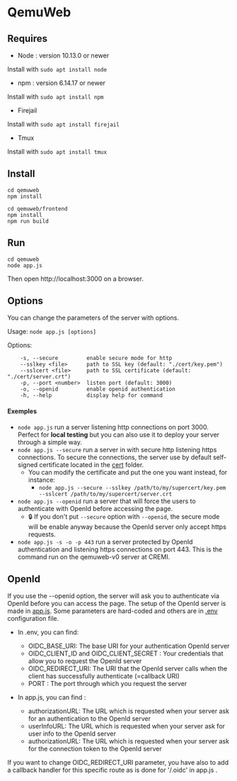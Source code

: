 # QemuWeb

## Requires
- Node : version 10.13.0 or newer

Install with `sudo apt install node`

- npm : version 6.14.17 or newer

Install with `sudo apt install npm`

- Firejail

Install with `sudo apt install firejail`

- Tmux

Install with `sudo apt install tmux`

## Install

```
cd qemuweb
npm install

cd qemuweb/frontend
npm install
npm run build
```

## Run

```
cd qemuweb
node app.js
```
Then open http://localhost:3000 on a browser.

## Options

You can change the parameters of the server with options.

Usage: `node app.js [options]`

Options:
```
    -s, --secure         enable secure mode for http
    --sslkey <file>      path to SSL key (default: "./cert/key.pem")
    --sslcert <file>     path to SSL certificate (default: "./cert/server.crt")
    -p, --port <number>  listen port (default: 3000)
    -o, --openid         enable openid authentication
    -h, --help           display help for command
```
#### Exemples

- `node app.js` run a server listening http connections on port 3000. Perfect for **local testing** but you can also use it to deploy your server through a simple way.
- `node app.js --secure` run a server in with secure http listening https connections. To secure the connections, the server use by default self-signed certificate located in the [cert](https://gitlab.emi.u-bordeaux.fr/qemunet/qemuweb/-/tree/main/cert) folder.
    - You can modify the certificate and put the one you want instead, for instance:
        - `node app.js --secure --sslkey /path/to/my/supercert/key.pem --sslcert /path/to/my/supercert/server.crt`
- `node app.js --openid` run a server that will force the users to authenticate with OpenId before accessing the page.
    - :lock: If you don't put `--secure` option with `--openid`, the secure mode will be enable anyway because the OpenId server only accept https requests. 
- `node app.js -s -o -p 443` run a server protected by OpenId authentication and listening https connections on port 443. This is the command run on the qemuweb-v0 server at CREMI.

## OpenId

If you use the --openid option, the server will ask you to authenticate via OpenId before you can access the page.
The setup of the OpenId server is made in [app.js](https://gitlab.emi.u-bordeaux.fr/qemunet/qemuweb/-/blob/main/app.js).
Some parameters are hard-coded and others are in [.env](https://gitlab.emi.u-bordeaux.fr/qemunet/qemuweb/-/blob/main/.env) configuration file.

- In .env, you can find:
    - OIDC_BASE_URI: The base URI for your authentication OpenId server
    - OIDC_CLIENT_ID and OIDC_CLIENT_SECRET : Your credentials that allow you to request the OpenId server
    - OIDC_REDIRECT_URI: The URI that the OpenId server calls when the client has successfully authenticate (=callback URI)
    - PORT : The port through which you request the server

- In app.js, you can find :
    - authorizationURL: The URL which is requested when your server ask for an authentication to the OpenId server
    - userInfoURL: The URL which is requested when your server ask for user info to the OpenId server
    - authorizationURL: The URL which is requested when your server ask for the connection token to the OpenId server

If you want to change OIDC_REDIRECT_URI parameter, you have also to add a callback handler for this specific route as is done for '/.oidc' in app.js .


